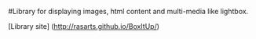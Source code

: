 #Library for displaying images, html content and multi-media like lightbox.

[Library site] (http://rasarts.github.io/BoxItUp/)